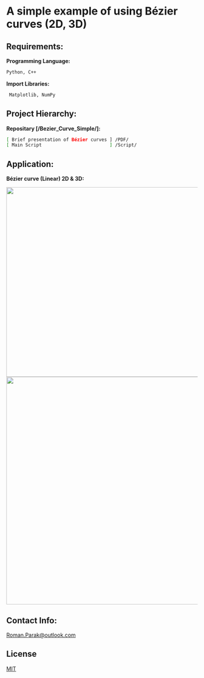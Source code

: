 # A simple example of using Bézier curves (2D, 3D)

## Requirements:

**Programming Language:**

```bash
Python, C++
```

**Import Libraries:**
```bash
 Matplotlib, NumPy
```

## Project Hierarchy:

**Repositary [/Bezier_Curve_Simple/]:**
```bash
[ Brief presentation of Bézier curves ] /PDF/
[ Main Script                         ] /Script/
```

## Application:

**Bézier curve (Linear) 2D & 3D:**

<p align="center">
<img src="https://github.com/rparak/Bezier_Curve_Simple/blob/main/images/1_2d.png" width="700" height="500">
 <img src="https://github.com/rparak/Bezier_Curve_Simple/blob/main/images/1_3d.png" width="750" height="600">
</p>

## Contact Info:
Roman.Parak@outlook.com

## License
[MIT](https://choosealicense.com/licenses/mit/)
